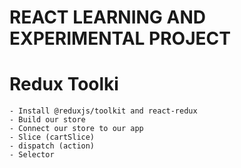 # REACT LEARNING AND EXPERIMENTAL PROJECT

# Redux Toolki
	- Install @reduxjs/toolkit and react-redux
	- Build our store
	- Connect our store to our app
	- Slice (cartSlice)
	- dispatch (action)
	- Selector